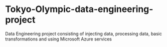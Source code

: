# Tokyo-Olympic-data-engineering-project
Data Engineering project consisting of injecting data, processing data, basic transformations and using Microsoft Azure services

